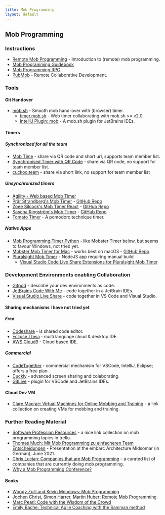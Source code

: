 ```yaml
---
title: Mob Programming
layout: default
---
```


## Mob Programming

### Instructions

* [Remote Mob Programming](https://www.remotemobprogramming.org) - Introduction to (remote) mob programming.
* [Mob Programming Guidebook](http://www.mobprogrammingguidebook.com)
* [Mob Programming RPG](https://github.com/willemlarsen/mobprogrammingrpg)
* [PubMob](https://pubmob.com) - Remote Collaborative Development.

### Tools

#### Git Handover

* [mob.sh](https://mob.sh) - Smooth mob hand-over with (browser) timer.
  * [timer.mob.sh](https://timer.mob.sh) - Web timer collaborating with mob.sh >= v2.0.
  * [IntelliJ Plugin: mob](https://plugins.jetbrains.com/plugin/14266-mob) - A mob.sh plugin for JetBrains IDEs.

#### Timers

##### Synchronized for all the team

* [Mob Time](https://mobti.me/) - share via QR code and short url, supports team member list.
* [Synchronised Timer with QR Code](http://workshoptimer.com/) - share via QR code, no support for team member list.
* [cuckoo.team](https://cuckoo.team/) - share via short link, no support for team member list

##### Unsynchronized timers

* [Agility - Web based Mob Timer](https://agility.jahed.dev)
* [Prär Strandberg's Mob Timer](https://mobtimer.com/) - [GitHub Repo](https://github.com/Pratterino/mobtimer)
* [Zoee Silcock's Mob Timer React](http://mobtimer.zoeetrope.com/) - [GitHub Repo](https://github.com/zoeesilcock/mobtimer-react)
* [Sascha Ringström's Mob Timer](https://saschamz.github.io/mobtimer/) - [GitHub Repo](https://github.com/Saschamz/mobtimer)
* [Tomato Timer](https://tomato-timer.com/) - A pomodoro technique timer.

##### Native Apps

* [Mob Programming Timer Python](https://github.com/MobProgramming/MobTimer.Python) - like Mobster Timer below, but seems to favour Windows, not tried yet.
* [Mobster Mob Timer for Mac](http://mobster.cc) - works best on macOS - [GitHub Repo](https://github.com/dillonkearns/mobster).
* [Pluralsight Mob Timer](https://github.com/pluralsight/mob-timer) - NodeJS app requiring manual build
  * [Visual Studio Code Live Share Extensions for Pluralsight Mob Timer](https://marketplace.visualstudio.com/items?itemName=pluralsight.live-share-mob-timer)

### Development Environments enabling Collaboration

* [Gitpod](https://www.gitpod.io/) - describe your dev environments as code.
* [JetBrains Code With Me](https://blog.jetbrains.com/de/blog/2020/10/01/code-with-me-eap/) - code together in a JetBrain IDEs.
* [Visual Studio Live Share](https://visualstudio.microsoft.com/de/services/live-share/) - code together in VS Code and Visual Studio.

#### Sharing mechanisms I have not tried yet

##### Free

* [Codeshare](https://codeshare.io/) - is shared code editor.
* [Eclipse Theia](https://theia-ide.org/) - multi language cloud & desktop IDE.
* [AWS Cloud9](https://aws.amazon.com/de/cloud9/) - Cloud based IDE.

##### Commercial

* [CodeTogether](https://www.codetogether.com/) - commercial mechanism for VSCode, IntelliJ, Eclipse; offers a free plan.
* [Duckly](https://duckly.com/) - advanced screen sharing and colaborating.
* [GitLive](https://git.live/) - plugin for VSCode and JetBrains IDEs.

#### Cloud Dev VM

* [Clare Macrae: Virtual Machines for Online Mobbing and Training](https://claremacrae.co.uk/blog/2020/12/virtual-machines-for-online-mobbing-and-training) - a link collection on creating VMs for mobbing and training.

### Further Reading Material

* [Software Profession Resources](https://trello.com/b/1lfMkCOh/software-profession-resources) - a nice link collection on mob programming topics in trello.
* [Thomas Much: Mit Mob Programming zu einfacheren Team Entscheidungen](https://www.muchsoft.com/presentations/MobProgramming-embarcMidsommar-2021.pdf) - Presentation at the embarc Architecture Midsomar (in German), June 2021.
* [Chris Lucian: Companies that are Mob Programming](https://www.chrislucian.com/p/companies-that-are-mob-programming.html) - a curated list of companies that are currently doing mob programming.
* [Why a Mob Programming Conference?](https://mobprogramming.org/)

#### Books

* [Woody Zuill and Kevin Meadows: Mob Programming](https://leanpub.com/mobprogramming)
* [Jochen Christ, Simon Harrer, Martin Huber: Remote Mob Programming](https://leanpub.com/remotemobprogramming)
* [Marc Pearl: Code with the Wisdom of the Crowd](https://pragprog.com/titles/mpmob/code-with-the-wisdom-of-the-crowd/)
* [Emily Bache: Technical Agile Coaching with the Samman method](https://leanpub.com/techagilecoach)